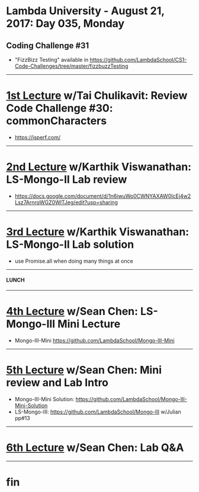 # Lambda University - August 21, 2017: Day 035, Monday
## Coding Challenge #31
- "FizzBizz Testing" available in https://github.com/LambdaSchool/CS1-Code-Challenges/tree/master/fizzbuzzTesting
***
# [1st Lecture](https://youtu.be/-xoF-AYd-94) w/Tai Chulikavit: Review Code Challenge #30: commonCharacters
- https://jsperf.com/

***
# [2nd Lecture](NO_VIDEO_RECORDED) w/Karthik Viswanathan: LS-Mongo-II Lab review
- https://docs.google.com/document/d/1n6iwuWo0CWNYAXAW0IcEj4w2Lsz7ArnrqWGZ0WlTJeg/edit?usp=sharing

***
# [3rd Lecture](https://youtu.be/q4FE0K4GGZs) w/Karthik Viswanathan: LS-Mongo-II Lab solution
- use Promise.all when doing many things at once

***
#### LUNCH
***
# [4th Lecture](https://youtu.be/fGs7ww2NWyg) w/Sean Chen: LS-Mongo-III Mini Lecture
- Mongo-III-Mini https://github.com/LambdaSchool/Mongo-III-Mini

***
# [5th Lecture](https://youtu.be/4G22XossnIY) w/Sean Chen: Mini review and Lab Intro
- Mongo-III-Mini Solution: https://github.com/LambdaSchool/Mongo-III-Mini-Solution
- LS-Mongo-III: https://github.com/LambdaSchool/Mongo-III w/Julian pp#13

***
# [6th Lecture](NO_VIDEO_RECORDED) w/Sean Chen: Lab Q&A
***
# fin
